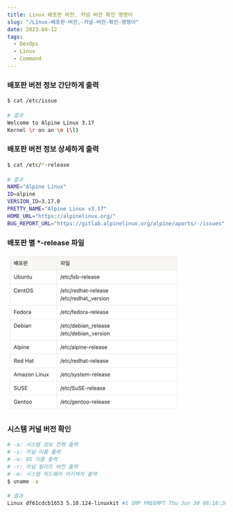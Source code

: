 ```yaml
---
title: Linux 배포판 버전, 커널 버전 확인 명령어
slug: "/Linux-배포판-버전,-커널-버전-확인-명령어"
date: 2023-04-12
tags:
  - DevOps
  - Linux
  - Command
---
```


### 배포판 버전 정보 간단하게 출력

```bash
$ cat /etc/issue

# 결과
Welcome to Alpine Linux 3.17
Kernel \r on an \m (\l)
```

### 배포판 버전 정보 상세하게 출력

```bash
$ cat /etc/*-release

# 결과
NAME="Alpine Linux"
ID=alpine
VERSION_ID=3.17.0
PRETTY_NAME="Alpine Linux v3.17"
HOME_URL="https://alpinelinux.org/"
BUG_REPORT_URL="https://gitlab.alpinelinux.org/alpine/aports/-/issues"
```

### 배포판 별 *-release 파일
![release file](img1.png "release file")

### 시스템 커널 버전 확인

```bash
# -a: 시스템 정보 전체 출력
# -s: 커널 이름 출력
# -o: OS 이름 출력
# -r: 커널 릴리즈 버전 출력
# -m: 시스템 하드웨어 아키텍처 출력
$ uname -a

# 결과
Linux df61cdcb1653 5.10.124-linuxkit #1 SMP PREEMPT Thu Jun 30 08:18:26 UTC 2022 aarch64 Linux
```
